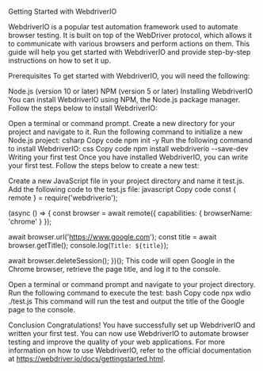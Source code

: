 Getting Started with WebdriverIO

WebdriverIO is a popular test automation framework used to automate browser testing. It is built on top of the WebDriver protocol, which allows it to communicate with various browsers and perform actions on them. This guide will help you get started with WebdriverIO and provide step-by-step instructions on how to set it up.

Prerequisites
To get started with WebdriverIO, you will need the following:

Node.js (version 10 or later)
NPM (version 5 or later)
Installing WebdriverIO
You can install WebdriverIO using NPM, the Node.js package manager. Follow the steps below to install WebdriverIO:

Open a terminal or command prompt.
Create a new directory for your project and navigate to it.
Run the following command to initialize a new Node.js project:
csharp
Copy code
npm init -y
Run the following command to install WebdriverIO:
css
Copy code
npm install webdriverio --save-dev
Writing your first test
Once you have installed WebdriverIO, you can write your first test. Follow the steps below to create a new test:

Create a new JavaScript file in your project directory and name it test.js.
Add the following code to the test.js file:
javascript
Copy code
const { remote } = require('webdriverio');

(async () => {
const browser = await remote({
capabilities: {
browserName: 'chrome'
}
});

await browser.url('https://www.google.com');
const title = await browser.getTitle();
console.log(`Title: ${title}`);

await browser.deleteSession();
})();
This code will open Google in the Chrome browser, retrieve the page title, and log it to the console.

Open a terminal or command prompt and navigate to your project directory.
Run the following command to execute the test:
bash
Copy code
npx wdio ./test.js
This command will run the test and output the title of the Google page to the console.

Conclusion
Congratulations! You have successfully set up WebdriverIO and written your first test. You can now use WebdriverIO to automate browser testing and improve the quality of your web applications. For more information on how to use WebdriverIO, refer to the official documentation at https://webdriver.io/docs/gettingstarted.html.
